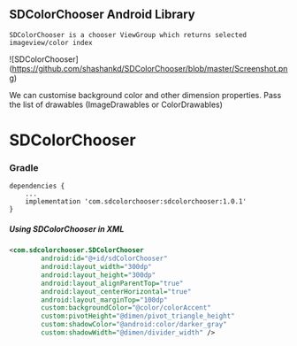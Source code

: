 ## SDColorChooser Android Library
    SDColorChooser is a chooser ViewGroup which returns selected imageview/color index

![SDColorChooser] (https://github.com/shashankd/SDColorChooser/blob/master/Screenshot.png)

We can customise background color and other dimension properties.
Pass the list of drawables (ImageDrawables or ColorDrawables)

# SDColorChooser

### Gradle
```
dependencies {
    ...
    implementation 'com.sdcolorchooser:sdcolorchooser:1.0.1'
}
```

##### Using SDColorChooser in XML
```xml
<com.sdcolorchooser.SDColorChooser
        android:id="@+id/sdColorChooser"
        android:layout_width="300dp"
        android:layout_height="300dp"
        android:layout_alignParentTop="true"
        android:layout_centerHorizontal="true"
        android:layout_marginTop="100dp"
        custom:backgroundColor="@color/colorAccent"
        custom:pivotHeight="@dimen/pivot_triangle_height"
        custom:shadowColor="@android:color/darker_gray"
        custom:shadowWidth="@dimen/divider_width" />
```